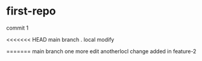 # first-repo

commit 1

<<<<<<< HEAD
main branch . local modify

=======
main branch one more edit
anotherlocl change
added in feature-2
